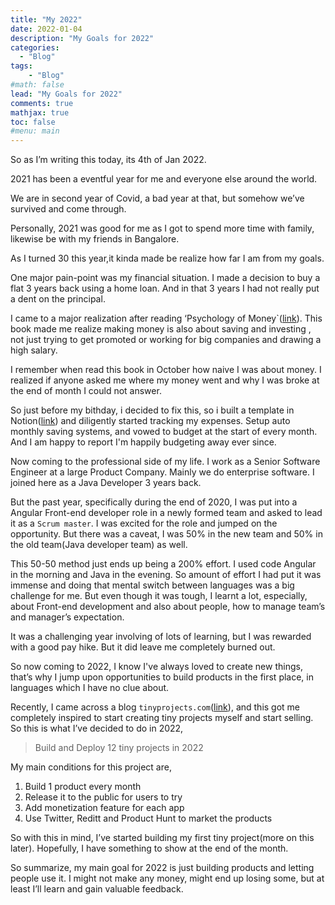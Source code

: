 ```yaml
---
title: "My 2022"
date: 2022-01-04
description: "My Goals for 2022"
categories:
  - "Blog"
tags: 
    - "Blog"
#math: false
lead: "My Goals for 2022"
comments: true
mathjax: true
toc: false
#menu: main
---
```

So as I’m writing this today, its 4th of Jan 2022.  

2021 has been a eventful year for me and everyone else around the world.

We are in second year of Covid, a bad year at that, but somehow we’ve survived and come through.

Personally, 2021 was good for me as I got to spend more time with family, likewise be with my friends in Bangalore.

As I turned 30 this year,it kinda made be realize how far I am from my goals. 

One major pain-point was my financial situation. I made a decision to buy a flat 3 years back using a home loan. And in that 3 years I had not really put a dent on the principal. 

I came to a major realization after reading ‘Psychology of Money`([link](https://www.amazon.in/Psychology-Money-Morgan-Housel/dp/9390166268/ref=sr_1_1_sspa?adgrpid=58360763029&ext_vrnc=hi&gclid=Cj0KCQiA_c-OBhDFARIsAIFg3ez0YUv81ZBebp_bXwGSpnYwz7YIcACCP-V3tYHxlfPgKzh4gp6vR_8aAr2IEALw_wcB&hvadid=294140223746&hvdev=c&hvlocphy=1007772&hvnetw=g&hvqmt=e&hvrand=1484304132590792612&hvtargid=kwd-299528520470&hydadcr=23635_1725031&keywords=psychology+of+money&qid=1641351812&sr=8-1-spons&psc=1&spLa=ZW5jcnlwdGVkUXVhbGlmaWVyPUE2RlhFSUhCUk43VkImZW5jcnlwdGVkSWQ9QTA2MzI2ODIzREFQQkNRRkdLSEVaJmVuY3J5cHRlZEFkSWQ9QTAxNDUxNTgzQjgySzVVM1k5VVdIJndpZGdldE5hbWU9c3BfYXRmJmFjdGlvbj1jbGlja1JlZGlyZWN0JmRvTm90TG9nQ2xpY2s9dHJ1ZQ==)). This book made me realize making money is also about saving and investing , not just trying to get promoted or working for big companies and drawing a high salary.

I remember when read this book in October how naive I was about money. I realized if anyone asked me where my money went and why I was broke at the end of month I could not answer.

So just before my bithday, i decided to fix this, so i built a template in Notion([link](https://chiragsp.dev/post/personal-finance/)) and diligently started tracking my expenses. Setup auto monthly saving systems, and vowed to budget at the start of every month. And I am happy to report I'm happily budgeting away ever since.

Now coming to the professional side of my life. I work as a Senior Software Engineer at a large Product Company. Mainly we do enterprise software. I joined here as a Java Developer 3 years back.

But the past year, specifically during the end of 2020, I was put into a Angular Front-end developer role in a newly formed team and asked to lead it as a `Scrum master`. I was excited for the role and jumped on the opportunity. But there was a caveat, I was 50% in the new team and 50% in the old team(Java developer team) as well.

This 50-50 method just ends up being a 200% effort. I used code Angular in the morning and Java in the evening. So amount of effort I had put it was immense and doing that mental switch between languages was a big challenge for me. But even though it was tough, I learnt a lot, especially, about Front-end development and also about people, how to manage team’s and manager’s expectation. 

It was a challenging year involving of lots of learning, but I was rewarded with a good pay hike. But it did leave me completely burned out. 

So now coming to 2022, I know I've always loved to create new things, that’s why I jump upon opportunities to build products in the first place, in languages which I have no clue about. 

 Recently, I came across a blog `tinyprojects.com`([link](https://tinyprojects.dev/)), and this got me completely inspired to start creating tiny projects myself and start selling. So this is what I’ve decided to do in 2022,

> Build and Deploy 12 tiny projects in 2022
> 

My main conditions for this project are,

1. Build 1 product every month
2. Release it to the public for users to try 
3. Add monetization feature for each app
4. Use Twitter, Reditt and Product Hunt to market the products

So with this in mind, I’ve started building my first tiny project(more on this later). 
Hopefully, I have something to show at the end of the month.

So summarize, my main goal for 2022 is just building products and letting people use it. I might not make any money, might end up losing some, but at least I’ll learn and gain valuable feedback.